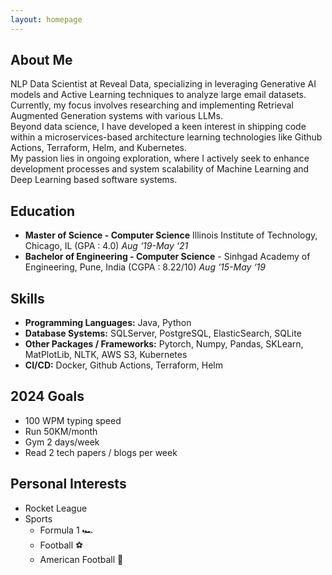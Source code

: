 ```yaml
---
layout: homepage
---
```


## About Me

NLP Data Scientist at Reveal Data, specializing in leveraging Generative AI models and Active Learning techniques to analyze large email datasets.
Currently, my focus involves researching and implementing Retrieval Augmented Generation systems with various LLMs. <br/>
Beyond data science, I have developed a keen interest in shipping code within a microservices-based architecture learning technologies like Github Actions, Terraform, Helm, and Kubernetes.  <br/>
My passion lies in ongoing exploration, where I actively seek to enhance development processes and system scalability of Machine Learning and Deep Learning based software systems.

## Education
- **Master of Science - Computer Science**  Illinois Institute of Technology, Chicago, IL (GPA : 4.0) _Aug ‘19-May ‘21_
- **Bachelor of Engineering - Computer Science** - Sinhgad Academy of Engineering, Pune, India (CGPA : 8.22/10) _Aug ‘15-May ‘19_

## Skills
- **Programming Languages:** Java, Python
- **Database Systems:** SQLServer, PostgreSQL, ElasticSearch, SQLite
- **Other Packages / Frameworks:** Pytorch, Numpy, Pandas, SKLearn, MatPlotLib, NLTK, AWS S3, Kubernetes
- **CI/CD:** Docker, Github Actions, Terraform, Helm

## 2024 Goals
- 100 WPM typing speed
- Run 50KM/month
- Gym 2 days/week
- Read 2 tech papers / blogs per week

## Personal Interests
- Rocket League
- Sports
    - Formula 1 🏎️
    - Football ⚽
    - American Football 🏈